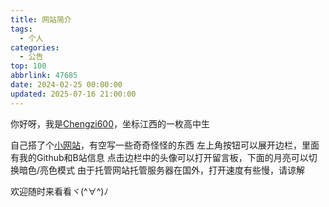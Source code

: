 ```yaml
---
title: 网站简介
tags:
  - 个人
categories:
  - 公告
top: 100
abbrlink: 47685
date: 2024-02-25 00:00:00
updated: 2025-07-16 21:00:00
---
```

你好呀，我是[Chengzi600](https://blog.zhaozilin.cn/about)，坐标江西的一枚高中生

自己搭了个[小网站](https://blog.zhaozilin.cn/about/site)，有空写一些奇奇怪怪的东西
左上角按钮可以展开边栏，里面有我的Github和B站信息
点击边栏中的头像可以打开留言板，下面的月亮可以切换暗色/亮色模式
由于托管网站托管服务器在国外，打开速度有些慢，请谅解

欢迎随时来看看ヾ(^∀^)ﾉ


<!-- more -->
